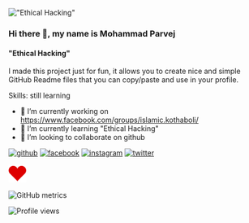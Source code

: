 !["Ethical Hacking"](https://scontent.fdmm3-2.fna.fbcdn.net/v/t39.30808-6/313198708_1289987751541989_4624978576949982032_n.jpg?stp=dst-jpg_p960x960&_nc_cat=107&ccb=1-7&_nc_sid=e3f864&_nc_ohc=2JS7RKQ422cAX_rb64c&_nc_ht=scontent.fdmm3-2.fna&oh=00_AfBL1MuBmog6bjBcgQdzasHchcpGnDEvBi6z2shmzElKyQ&oe=6376084F)

### Hi there 👋, my name is Mohammad Parvej
#### "Ethical Hacking"

I made this project just for fun, it allows you to create nice and simple GitHub Readme files that you can copy/paste and use in your profile.

Skills: still learning

- 🔭 I’m currently working on https://www.facebook.com/groups/islamic.kothaboli/ 
- 🌱 I’m currently learning "Ethical Hacking" 
- 👯 I’m looking to collaborate on github 


[<img src='https://cdn.jsdelivr.net/npm/simple-icons@3.0.1/icons/github.svg' alt='github' height='40'>](https://github.com/parvej49)  [<img src='https://cdn.jsdelivr.net/npm/simple-icons@3.0.1/icons/facebook.svg' alt='facebook' height='40'>](https://www.facebook.com/dp.parvej49)  [<img src='https://cdn.jsdelivr.net/npm/simple-icons@3.0.1/icons/instagram.svg' alt='instagram' height='40'>](https://www.instagram.com/dp.parvej/)  [<img src='https://cdn.jsdelivr.net/npm/simple-icons@3.0.1/icons/twitter.svg' alt='twitter' height='40'>](https://twitter.com/DP.PARVEJ49)  

<a href='https://docs.github.com/en/github/supporting-the-open-source-community-with-github-sponsors'><img src='https://raw.githubusercontent.com/acervenky/animated-github-badges/master/assets/sponsorbadge.gif' width='35' height='35'></a> 

![GitHub metrics](https://metrics.lecoq.io/parvej49)  

![Profile views](https://gpvc.arturio.dev/parvej49)  
<!---
parvej49/parvej49 is a ✨ special ✨ repository because its `README.md` (this file) appears on your GitHub profile.
You can click the Preview link to take a look at your changes.
--->
